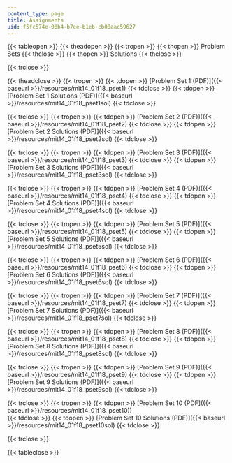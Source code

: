 ```yaml
---
content_type: page
title: Assignments
uid: f5fc574e-08b4-b7ee-b1eb-cb08aac59627
---
```


{{< tableopen >}}
{{< theadopen >}}
{{< tropen >}}
{{< thopen >}}
Problem Sets
{{< thclose >}}
{{< thopen >}}
Solutions
{{< thclose >}}

{{< trclose >}}

{{< theadclose >}}
{{< tropen >}}
{{< tdopen >}}
[Problem Set 1 (PDF)]({{< baseurl >}}/resources/mit14_01f18_pset1)
{{< tdclose >}}
{{< tdopen >}}
[Problem Set 1 Solutions (PDF)]({{< baseurl >}}/resources/mit14_01f18_pset1sol)
{{< tdclose >}}

{{< trclose >}}
{{< tropen >}}
{{< tdopen >}}
 [Problem Set 2 (PDF)]({{< baseurl >}}/resources/mit14_01f18_pset2) 
{{< tdclose >}}
{{< tdopen >}}
 [Problem Set 2 Solutions (PDF)]({{< baseurl >}}/resources/mit14_01f18_pset2sol) 
{{< tdclose >}}

{{< trclose >}}
{{< tropen >}}
{{< tdopen >}}
﻿[Problem Set 3 (PDF)]({{< baseurl >}}/resources/mit14_01f18_pset3) 
{{< tdclose >}}
{{< tdopen >}}
 [Problem Set 3 Solutions (PDF)]({{< baseurl >}}/resources/mit14_01f18_pset3sol) 
{{< tdclose >}}

{{< trclose >}}
{{< tropen >}}
{{< tdopen >}}
﻿[Problem Set 4 (PDF)]({{< baseurl >}}/resources/mit14_01f18_pset4) 
{{< tdclose >}}
{{< tdopen >}}
 [Problem Set 4 Solutions (PDF)]({{< baseurl >}}/resources/mit14_01f18_pset4sol) 
{{< tdclose >}}

{{< trclose >}}
{{< tropen >}}
{{< tdopen >}}
﻿[Problem Set 5 (PDF)]({{< baseurl >}}/resources/mit14_01f18_pset5) 
{{< tdclose >}}
{{< tdopen >}}
 [Problem Set 5 Solutions (PDF)]({{< baseurl >}}/resources/mit14_01f18_pset5sol) 
{{< tdclose >}}

{{< trclose >}}
{{< tropen >}}
{{< tdopen >}}
 [Problem Set 6 (PDF)]({{< baseurl >}}/resources/mit14_01f18_pset6) 
{{< tdclose >}}
{{< tdopen >}}
﻿[Problem Set 6 Solutions (PDF)]({{< baseurl >}}/resources/mit14_01f18_pset6sol) 
{{< tdclose >}}

{{< trclose >}}
{{< tropen >}}
{{< tdopen >}}
 [Problem Set 7 (PDF)]({{< baseurl >}}/resources/mit14_01f18_pset7) 
{{< tdclose >}}
{{< tdopen >}}
 [Problem Set 7 Solutions (PDF)]({{< baseurl >}}/resources/mit14_01f18_pset7sol) 
{{< tdclose >}}

{{< trclose >}}
{{< tropen >}}
{{< tdopen >}}
﻿[Problem Set 8 (PDF)]({{< baseurl >}}/resources/mit14_01f18_pset8) 
{{< tdclose >}}
{{< tdopen >}}
 [Problem Set 8 Solutions (PDF)]({{< baseurl >}}/resources/mit14_01f18_pset8sol) 
{{< tdclose >}}

{{< trclose >}}
{{< tropen >}}
{{< tdopen >}}
 [Problem Set 9 (PDF)]({{< baseurl >}}/resources/mit14_01f18_pset9) 
{{< tdclose >}}
{{< tdopen >}}
﻿[Problem Set 9 Solutions (PDF)]({{< baseurl >}}/resources/mit14_01f18_pset9sol) 
{{< tdclose >}}

{{< trclose >}}
{{< tropen >}}
{{< tdopen >}}
﻿[Problem Set 10 (PDF]({{< baseurl >}}/resources/mit14_01f18_pset10))  
{{< tdclose >}}
{{< tdopen >}}
﻿[Problem Set 10 Solutions (PDF)]({{< baseurl >}}/resources/mit14_01f18_pset10sol) 
{{< tdclose >}}

{{< trclose >}}

{{< tableclose >}}